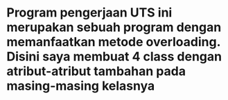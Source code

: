 # Program pengerjaan UTS ini merupakan sebuah program dengan memanfaatkan metode overloading. Disini saya membuat 4 class dengan atribut-atribut tambahan pada masing-masing kelasnya

